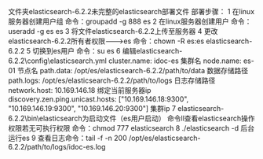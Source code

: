 文件夹elasticsearch-6.2.2未完整的elasticsearch部署文件
部署步骤：
1 在linux服务器创建用户组     命令：groupadd -g 888 es
2 在linux服务器创建用户        命令：useradd -g es es
3 将文件elasticsearch-6.2.2上传至服务器
4 更改elasticsearch-6.2.2所有者权限--->es     命令：chown -R es:es elasticsearch-6.2.2
5 切换到es用户  命令：su es
6 编辑elasticsearch-6.2.2\config\elasticsearch.yml
    cluster.name: idoc-es  集群名
    node.name: es-01   节点名
    path.data: /opt/es/elasticsearch-6.2.2/path/to/data   数据存储路径
    path.logs: /opt/es/elasticsearch-6.2.2/path/to/logs    日志存储路径 
    network.host: 10.169.146.18   绑定当前服务器ip
    discovery.zen.ping.unicast.hosts: ["10.169.146.18:9300", "10.169.146.19:9300", "10.169.146.20:9300"]    集群ip
7 elasticsearch-6.2.2\bin\elasticsearch为启动文件（es用户启动） 命令ll查看elasticsearch操作权限若无可执行权限  命令：chmod 777 elasticsearch
8 ./elasticsearch -d 后台运行es
9 查看日志命令：tail -f -n 200 /opt/es/elasticsearch-6.2.2/path/to/logs/idoc-es.log